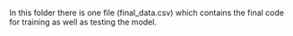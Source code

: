 In this folder there is one file (final_data.csv) which contains the final code for training as well as testing the model.
